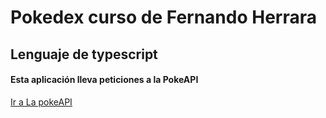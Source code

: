 # Pokedex curso de Fernando Herrara 

## Lenguaje de typescript

#### Esta aplicación lleva peticiones a la PokeAPI 

[Ir a La pokeAPI](https://pokeapi.co/docs/v2#pokemon)